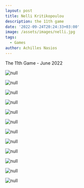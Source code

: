 ```yaml
---
layout: post
title: Nelli Kritikopoulou
description: the 11th game
date: '2022-09-24T20:24:33+03:00'
image: /assets/images/nelli.jpg
tags:
  - Games
author: Achilles Nasios
---
```

The 11th Game - June 2022

![null]()

![null](/assets/images/01-νέλλη-κρητικοπούλου.jpg)

![null](/assets/images/02-νέλλη-κρητικοπούλου.jpg)

![null](/assets/images/03-νέλλη-κρητικοπούλου.jpg)

![null](/assets/images/04-νέλλη-κρητικοπούλου.jpg)

![null](/assets/images/05-νέλλη-κρητικοπούλου.jpg)

![null](/assets/images/06-νέλλη-κρητικοπούλου.jpg)

![null](/assets/images/07-νέλλη-κρητικοπούλου.jpg)

![null](/assets/images/08-νέλλη-κρητικοπούλου.jpg)

![null](/assets/images/09-νέλλη-κρητικοπούλου.jpg)

![null](/assets/images/10-νέλλη-κρητικοπούλου.jpg)

![null](/assets/images/11-νέλλη-κρητικοπούλου.jpg)
